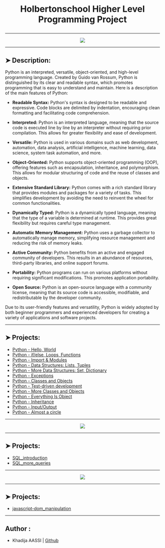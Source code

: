 # <p align="center">Holbertonschool Higher Level Programming Project</p>

----------

<p align="center">
    <img [Python] src="https://teklessons.com/wp-content/uploads/2023/11/image.png">
</p>

----------

## ➤ Description:

Python is an interpreted, versatile, object-oriented, and high-level programming language. Created by Guido van Rossum, Python is distinguished by its clear and readable syntax, which promotes programming that is easy to understand and maintain. Here is a description of the main features of Python:

* **Readable Syntax:** Python's syntax is designed to be readable and expressive. Code blocks are delimited by indentation, encouraging clean formatting and facilitating code comprehension.

* **Interpreted:** Python is an interpreted language, meaning that the source code is executed line by line by an interpreter without requiring prior compilation. This allows for greater flexibility and ease of development.

* **Versatile:** Python is used in various domains such as web development, automation, data analysis, artificial intelligence, machine learning, data science, system task automation, and more.

* **Object-Oriented:** Python supports object-oriented programming (OOP), offering features such as encapsulation, inheritance, and polymorphism. This allows for modular structuring of code and the reuse of classes and objects.

* **Extensive Standard Library:** Python comes with a rich standard library that provides modules and packages for a variety of tasks. This simplifies development by avoiding the need to reinvent the wheel for common functionalities.

* **Dynamically Typed:** Python is a dynamically typed language, meaning that the type of a variable is determined at runtime. This provides great flexibility but requires careful type management.

* **Automatic Memory Management:** Python uses a garbage collector to automatically manage memory, simplifying resource management and reducing the risk of memory leaks.

* **Active Community:** Python benefits from an active and engaged community of developers. This results in an abundance of resources, third-party libraries, and online support forums.

* **Portability:** Python programs can run on various platforms without requiring significant modifications. This promotes application portability.

* **Open Source:** Python is an open-source language with a community license, meaning that its source code is accessible, modifiable, and redistributable by the developer community.

Due to its user-friendly features and versatility, Python is widely adopted by both beginner programmers and experienced developers for creating a variety of applications and software projects.

----------

## ➤ Projects:

* [Python - Hello, World](https://github.com/khadaassi/holbertonschool-higher_level_programming/tree/main/python-hello_world)
* [Python - if/else, Loops, Functions](https://github.com/khadaassi/holbertonschool-higher_level_programming/tree/main/python-if_else_loops_functions)
* [Python - Import & Modules](https://github.com/khadaassi/holbertonschool-higher_level_programming/tree/main/python-import_modules)
* [Python - Data Structures: Lists, Tuples](https://github.com/khadaassi/holbertonschool-higher_level_programming/tree/main/python-more_data_structures)
* [Python - More Data Structures: Set, Dictionary](https://github.com/khadaassi/holbertonschool-higher_level_programming/tree/main/python-more_data_structures)
* [Python - Exceptions](https://github.com/khadaassi/holbertonschool-higher_level_programming/tree/main/python-exceptions)
* [Python - Classes and Objects](https://github.com/khadaassi/holbertonschool-higher_level_programming/tree/main/python-classes)
* [Python - Test-driven development](https://github.com/khadaassi/holbertonschool-higher_level_programming/tree/main/python-test_driven_development)
* [Python - More Classes and Objects](https://github.com/khadaassi/holbertonschool-higher_level_programming/tree/main/python-more_classes)
* [Python - Everything Is Object](https://github.com/khadaassi/holbertonschool-higher_level_programming/tree/main/python-everything_is_object)
* [Python - Inheritance](https://github.com/khadaassi/holbertonschool-higher_level_programming/tree/main/python-inheritance)
* [Python - Input/Output](https://github.com/khadaassi/holbertonschool-higher_level_programming/tree/main/python-input_output)
* [Python - Almost a circle](https://github.com/khadaassi/holbertonschool-higher_level_programming/tree/main/python-almost_a_circle)

----------

<p align="center">
    <img [SQL and MySQL] src="https://www.simplilearn.com/ice9/free_resources_article_thumb/difference_between_sql_and_mysql.jpg">
</p>

----------

## ➤ Projects:

* [SQL_introduction](https://github.com/khadaassi/holbertonschool-higher_level_programming/tree/main/SQL_introduction)
* [SQL_more_queries](https://github.com/khadaassi/holbertonschool-higher_level_programming/tree/main/SQL_more_queries)

----------

<p align="center">
    <img [Javascript] src="https://miro.medium.com/v2/resize:fit:800/1*bxEkHw1xewxOFjmGunb-Cw.png">
</p>

----------

## ➤ Projects:

* [javascript-dom_manipulation](https://github.com/khadaassi/holbertonschool-higher_level_programming/tree/main/javascript-dom_manipulation)

----------

## Author :

- Khadija AASSI | [Github](https://github.com/khadaassi)
